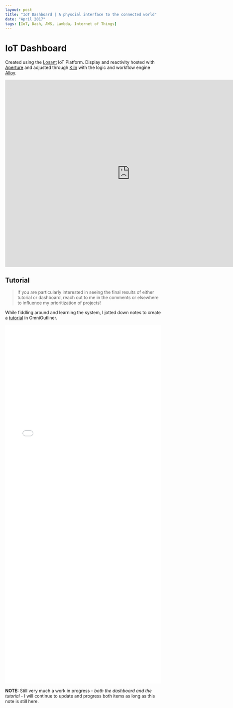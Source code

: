 ```yaml
---
layout: post
title: "IoT Dashboard | A physcial interface to the connected world"
date: "April 2017"
tags: [IoT, Dash, AWS, Lambda, Internet of Things]
---
```


# IoT Dashboard  

Created using the [Losant](https://Losant.com) IoT Platform. Display and reactivity hosted with [Aperture](https://www.losant.com/iot-platform/aperture-iot-data-visualization) and adjusted through [Kiln](https://www.losant.com/iot-platform/kiln-iot-custom-experiences) with the logic and workflow engine [Alloy](https://www.losant.com/iot-platform/alloy-iot-visual-workflow-engine).  
<div>
<iframe src="https://app.losant.com/#/dashboards/58ee65174d33880001a45958" style=" border-width:0 " width="800" height="600" frameborder="0" scrolling="no"></iframe>  
</div>  
  
## Tutorial  

> If you are particularly interested in seeing the final results of either tutorial or dashboard, reach out to me in the comments or elsewhere to influence my prioritization of projects!

While fiddling around and learning the system, I jotted down notes to create a [tutorial](/IoT-Dashboard-Losant.html) in OmniOutliner.

<iframe src="/IoT-Dashboard-Losant.html" style=" border-width:0 " width="500" height="1150" frameborder="0" scrolling="no"></iframe>  
  
**NOTE:** Still very much a work in progress - _both the dashboard and the tutorial_ - I will continue to update and progress both items as long as this note is still here.  

